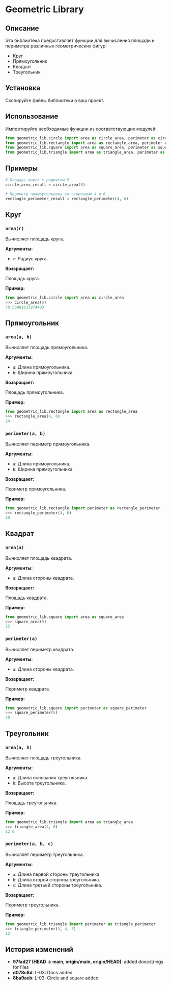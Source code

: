 # Geometric Library

## Описание

Эта библиотека предоставляет функции для вычисления площади и периметра различных геометрических фигур:

- Круг
- Прямоугольник
- Квадрат
- Треугольник

## Установка

Скопируйте файлы библиотеки в ваш проект.

## Использование

Импортируйте необходимые функции из соответствующих модулей:

```python
from geometric_lib.circle import area as circle_area, perimeter as circle_perimeter
from geometric_lib.rectangle import area as rectangle_area, perimeter as rectangle_perimeter
from geometric_lib.square import area as square_area, perimeter as square_perimeter
from geometric_lib.triangle import area as triangle_area, perimeter as triangle_perimeter
```

## Примеры

```python
# Площадь круга с радиусом 5
circle_area_result = circle_area(5)

# Периметр прямоугольника со сторонами 4 и 6
rectangle_perimeter_result = rectangle_perimeter(4, 6)
```


## Круг

### `area(r)`

Вычисляет площадь круга.

**Аргументы:**

- `r`: Радиус круга.

**Возвращает:**

Площадь круга.

**Пример:**

```python
from geometric_lib.circle import area as circle_area
>>> circle_area(5)
78.53981633974483
```

## Прямоугольник

### `area(a, b)`

Вычисляет площадь прямоугольника.

**Аргументы:**

- `a`: Длина прямоугольника.
- `b`: Ширина прямоугольника.

**Возвращает:**

Площадь прямоугольника.

**Пример:**

```python
from geometric_lib.rectangle import area as rectangle_area
>>> rectangle_area(4, 6)
24
```

### `perimeter(a, b)`

Вычисляет периметр прямоугольника.

**Аргументы:**

- `a`: Длина прямоугольника.
- `b`: Ширина прямоугольника.

**Возвращает:**

Периметр прямоугольника.

**Пример:**

```python
from geometric_lib.rectangle import perimeter as rectangle_perimeter
>>> rectangle_perimeter(4, 6)
20
```

## Квадрат

### `area(a)`

Вычисляет площадь квадрата.

**Аргументы:**

- `a`: Длина стороны квадрата.

**Возвращает:**

Площадь квадрата.

**Пример:**

```python
from geometric_lib.square import area as square_area
>>> square_area(5)
25
```

### `perimeter(a)`

Вычисляет периметр квадрата.

**Аргументы:**

- `a`: Длина стороны квадрата.

**Возвращает:**

Периметр квадрата.

**Пример:**

```python
from geometric_lib.square import perimeter as square_perimeter
>>> square_perimeter(5)
20
```

## Треугольник

### `area(a, h)`

Вычисляет площадь треугольника.

**Аргументы:**

- `a`: Длина основания треугольника.
- `h`: Высота треугольника.

**Возвращает:**

Площадь треугольника.

**Пример:**

```python
from geometric_lib.triangle import area as triangle_area
>>> triangle_area(4, 6)
12.0
```

### `perimeter(a, b, c)`

Вычисляет периметр треугольника.

**Аргументы:**

- `a`: Длина первой стороны треугольника.
- `b`: Длина второй стороны треугольника.
- `c`: Длина третьей стороны треугольника.

**Возвращает:**

Периметр треугольника.

**Пример:**

```python
from geometric_lib.triangle import perimeter as triangle_perimeter
>>> triangle_perimeter(3, 4, 5)
12
```

## История изменений

* **97fad27 (HEAD -> main, origin/main, origin/HEAD)**: added doocstrings for files
* **d078c8d**: L-03: Docs added
* **8ba9aeb**: L-03: Circle and square added

